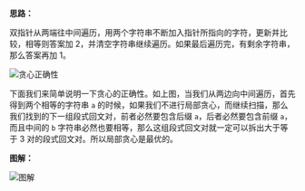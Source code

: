 **思路：**

双指针从两端往中间遍历，用两个字符串不断加入指针所指向的字符，更新并比较，相等则答案加 2，并清空字符串继续遍历。如果最后遍历完，有剩余字符串，那么答案再加 1。

![贪心正确性](http://qiniu.wenyuetech.cn/1147-2.png)

下面我们来简单说明一下贪心的正确性。如上图，当我们从两边向中间遍历，首先得到两个相等的字符串 `a` 的时候，如果我们不进行局部贪心，而继续扫描，那么我们找到的下一组段式回文对，前者必然要包含后缀 `a`，后者必然要包含前缀 `a`，而且中间的 `b` 字符串必然也要相等，那么这组段式回文对就一定可以拆出大于等于 3 对的段式回文对。所以局部贪心是最优的。

**图解：**

![图解](http://qiniu.wenyuetech.cn/1147-1.gif)


